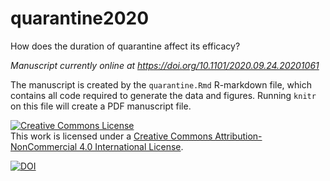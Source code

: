 # quarantine2020
How does the duration of quarantine affect its efficacy?

*Manuscript currently online at https://doi.org/10.1101/2020.09.24.20201061*

The manuscript is created by the `quarantine.Rmd` R-markdown file, which contains all code required to generate the data and figures.
Running `knitr` on this file will create a PDF manuscript file.

<a rel="license" href="http://creativecommons.org/licenses/by-nc/4.0/"><img alt="Creative Commons License" style="border-width:0" src="https://i.creativecommons.org/l/by-nc/4.0/88x31.png" /></a><br />This work is licensed under a <a rel="license" href="http://creativecommons.org/licenses/by-nc/4.0/">Creative Commons Attribution-NonCommercial 4.0 International License</a>.

[![DOI](https://zenodo.org/badge/298576397.svg)](https://zenodo.org/badge/latestdoi/298576397)
